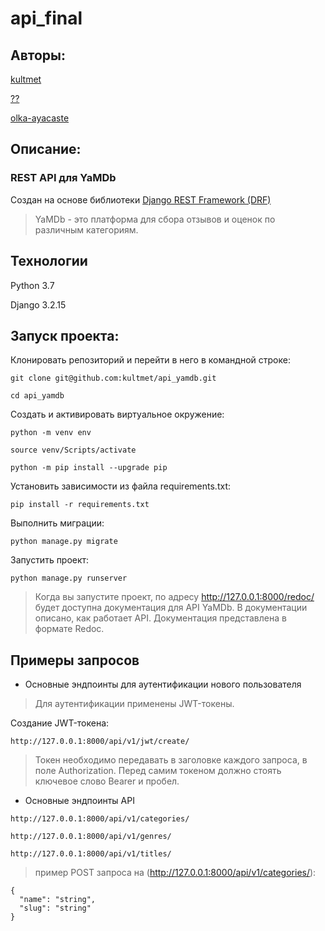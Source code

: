 # api_final
## Авторы:
[kultmet](https://github.com/kultmet)

[??](https://github.com/??)

[olka-ayacaste](https://github.com/olka-ayacaste)

## Описание:
### REST API для YaMDb
Создан на основе библиотеки [Django REST Framework (DRF)](https://github.com/ilyachch/django-rest-framework-rusdoc)


>YaMDb - это платформа для сбора отзывов и оценок по различным категориям.

## Технологии
Python 3.7

Django 3.2.15


## Запуск проекта:

Клонировать репозиторий и перейти в него в командной строке:

```
git clone git@github.com:kultmet/api_yamdb.git
```

```
cd api_yamdb
```

Cоздать и активировать виртуальное окружение:

```
python -m venv env
```

```
source venv/Scripts/activate
```

```
python -m pip install --upgrade pip
```

Установить зависимости из файла requirements.txt:

```
pip install -r requirements.txt
```

Выполнить миграции:

```
python manage.py migrate
```

Запустить проект:

```
python manage.py runserver
```

>Когда вы запустите проект, по адресу http://127.0.0.1:8000/redoc/ будет доступна документация для API YaMDb. В документации описано, как работает API. Документация представлена в формате Redoc.

## Примеры запросов

* Основные эндпоинты для аутентификации нового пользователя
> Для аутентификации применены JWT-токены.

  Создание JWT-токена:
```
http://127.0.0.1:8000/api/v1/jwt/create/
```
> Токен необходимо передавать в заголовке каждого запроса, в поле Authorization. Перед самим токеном должно стоять ключевое слово Bearer и пробел.

* Основные эндпоинты API
```
http://127.0.0.1:8000/api/v1/categories/
```
```
http://127.0.0.1:8000/api/v1/genres/
```
```
http://127.0.0.1:8000/api/v1/titles/
```
> пример POST запроса на (http://127.0.0.1:8000/api/v1/categories/):
```
{
  "name": "string",
  "slug": "string"
}
```
